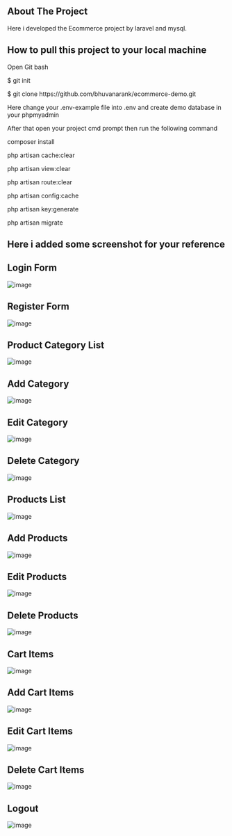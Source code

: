 ## About The Project

Here i developed the Ecommerce project by laravel and mysql.

## How to pull this project to your local machine
<p> Open Git bash</p>
<p> $ git init </p>
<p> $ git clone https://github.com/bhuvanarank/ecommerce-demo.git </p>
<p> Here change your .env-example file into .env and create demo database in your phpmyadmin</p>

<p> After that open your project cmd prompt then run the following command</p>
<p> composer install </p>

<p> php artisan cache:clear </p>     

<p> php artisan view:clear</p>        

<p> php artisan route:clear</p>        

<p> php artisan config:cache</p> 

<p> php artisan key:generate </p>

<p> php artisan migrate</p>

## Here i added some screenshot for your reference
## Login Form

![image](https://user-images.githubusercontent.com/61417475/172967605-57d98733-874b-4222-aa44-60feb094a70a.png)


## Register Form

![image](https://user-images.githubusercontent.com/61417475/172967562-00dd3a1f-0185-4ea9-889f-9e142b0d76d8.png)

## Product Category List

![image](https://user-images.githubusercontent.com/61417475/172974621-6fb0ef26-77f0-4d64-af45-bb04e786fede.png)

## Add Category

![image](https://user-images.githubusercontent.com/61417475/172974674-d4047103-e2a8-4177-8954-d18bc79556be.png)

## Edit Category

![image](https://user-images.githubusercontent.com/61417475/172974701-94e1f810-e097-405f-850f-67165ed2b133.png)

## Delete Category

![image](https://user-images.githubusercontent.com/61417475/172974748-4b8bd9af-7d29-4bcc-b6e0-5e9f7cadca04.png)

## Products List

![image](https://user-images.githubusercontent.com/61417475/172974794-7d46fa48-d29c-4d15-906b-5f76af3d62ba.png)

## Add Products

![image](https://user-images.githubusercontent.com/61417475/172974962-815be12f-4fb4-4035-ace1-01aa45fb0b05.png)

## Edit Products

![image](https://user-images.githubusercontent.com/61417475/172974920-ade1b735-fc39-4227-a5f8-678f98d2b3ef.png)

## Delete Products

![image](https://user-images.githubusercontent.com/61417475/172975023-0d96b250-c707-4589-8c9a-a74311aff15f.png)

## Cart Items

![image](https://user-images.githubusercontent.com/61417475/172975110-068b14d7-ff81-43ce-8064-2ff1e75e8261.png)

## Add Cart Items

![image](https://user-images.githubusercontent.com/61417475/172974962-815be12f-4fb4-4035-ace1-01aa45fb0b05.png)

## Edit Cart Items

![image](https://user-images.githubusercontent.com/61417475/172974920-ade1b735-fc39-4227-a5f8-678f98d2b3ef.png)

## Delete Cart Items

![image](https://user-images.githubusercontent.com/61417475/172975672-0f3a7c58-6b7e-49a7-82ee-b53727cc6b24.png)

## Logout 

![image](https://user-images.githubusercontent.com/61417475/172975737-72d5db9e-0a75-4f3c-9ffe-ec65a8750e89.png)

